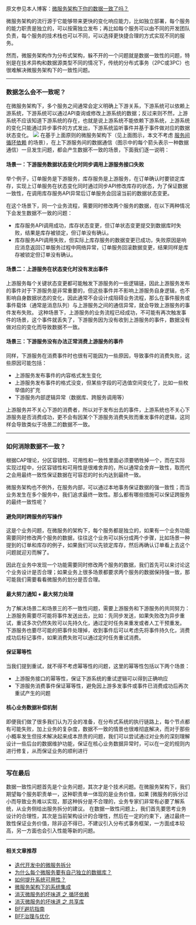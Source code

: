 原文参见本人博客：[微服务架构下你的数据一致了吗？](https://www.maguangguang.xyz/data-consistency)

微服务架构的流行源于它能够带来更快的变化响应能力，比如独立部署，每个服务的能力职责是独立的，可以按需独立发布；再比如每个服务可以由不同的开发团队负责，每个服务的技术栈也可以不同，可以选择更快捷合理的方式实现不同的服务。

然而，微服务架构作为分布式架构，躲不开的一个问题就是数据一致性的问题，特别是在技术异构和数据源类型不同的情况下，传统的分布式事务（2PC或3PC）也很难解决微服务架构下的一致性问题。

----
### 数据怎么会不一致呢？
在微服务架构下，多个服务之间通常会定义明确上下游关系，下游系统可以依赖上游系统，下游系统可以通过API查询或修改上游系统的数据；反过来则不然，上游系统不应该知道下游系统的存在，也就是说上游系统不能依赖下游系统，上游系统的变化只能通过异步事件的方式发出，下游系统监听事件并基于事件做对应的数据状态变化。
![](https://i.typlog.com/maguangguang/8397005419_294649.png) 
在基于上面原则的微服务架构下（见上面图示，本文不考虑 [服务间循环依赖](https://www.maguangguang.xyz/eliminate-cyclic-dependency) 的场景），在上下游服务间的数据通信（图示中的每个箭头表示一种数据通信）一旦发生问题，都会产生数据不一致的场景，下面我们逐一说明：
#### 场景一：下游服务数据状态变化时同步调用上游服务接口失败
举个例子，订单服务是下游服务，库存服务是上游服务，在订单确认时要锁定库存，实现上订单服务在状态变化同时通过同步API修改库存的状态，为了保证数据一致性，在调用库存服务API异常后订单服务会回滚当前的数据状态变更。

在这个场景下，同一个业务流程，需要同时修改两个服务的数据，在以下两种情况下会发生数据不一致的问题：
- 库存服务API调用成功，库存状态变更，但订单状态变更提交到数据库时失败，结果是库存被锁定，但订单没有确认。
- 库存服务API调用失败，但实际上库存服务的数据变更已成功，失败原因是响应消息返回订单服务过程中网络异常，订单服务回滚数据变更，结果同样是库存被锁定但订单没有确认。
#### 场景二：上游服务在状态变化时没有发出事件
上游服务每个关键状态变更都可能触发下游服务的一些逻辑链，因此上游服务发布的事件对于下游服务是非常重要的，但这些事件并不影响上游服务自身逻辑，也不影响自身数据状态的变化，因此通常不会设计成阻碍业务流程，那么在事件服务或事件载体（通常是消息队列）与上游服务之间的通信异常，就会导致上游服务的事件发布失败。
这种场景下，上游服务的业务流程已经成功，不可能有再次触发事件的场景，这个事件就丢失了，下游服务因为没有收到上游服务的事件，数据没有做对应的变化而导致数据不一致。
#### 场景三：下游服务没有办法正常消费上游服务的事件
同样，下游服务在消费事件时也很有可能因为一些原因，导致事件的消费失败，这些原因可能包括：
- 上游服务发布事件的内容格式发生变化
- 上游服务发布事件的格式没变，但某些字段的可选值空间变化了，比如一些枚举值的扩充
- 下游服务内部逻辑异常（数据库、跨服务调用等）

上游服务并不关心下游的消费者，所以对于发布出去的事件，上游系统也不关心下游服务是否消费成功，更不会有因某个下游服务消费失败而重发事件的逻辑，这同样会导致类似于场景二的数据不一致。

----
### 如何消除数据不一致？
根据CAP理论，分区容错性、可用性和一致性里面必须要牺牲掉一个，而在实际实现过程中，分区容错性和可用性是很难舍弃的，所以通常会舍弃一致性，取而代之会用最终一致性保证数据在可容忍的时长内达到最终一致。

微服务架构也不例外，在服务内部，可以通过本地事务保证数据的强一致性；而当业务发生在多个服务中，我们追求最终一致性。那么都有哪些措施可以保证跨服务的最终一致性呢？
#### 避免同时跨服务的写操作
这是个业务问题，在微服务的架构下，每个服务都是独立的，如果有一个业务功能需要同时修改两个服务的数据，往往这个业务可以拆分成两个步骤，比如场景一种提到的订单和库存的例子，如果我们可以先锁定库存，然后再确认订单看上去这个问题就迎刃而解了。

因此在业务中发现一个功能需要同时修改两个服务的数据，我们首先可以来讨论这个业务设计是否合理；如果业务上很多场景都要求两个服务的数据保持强一致，那可能我们需要看看微服务的划分是否合理。
#### 最大努力通知 + 最大努力处理
为了解决场景二和场景三的不一致性问题，需要上游服务和下游服务的共同努力：
上游服务需要尽可能将事件发送出去，比如：先同步发送，如果失败改为异步重试，重试多次仍然失败可以先持久化，通过定时任务来重发或者人工干预重发。
下游服务也要尽可能的把事件处理掉，收到事件后可以考虑先将事件持久化，消费成功后标记事件，如果消费失败可以通过定时任务重试消费。
####  保证幂等性
当我们提到重试，就不得不考虑幂等性的问题，这里的幂等性包括以下两个场景：
- 上游服务接口的幂等性，保证下游系统的重试逻辑可以得到正确响应
- 下游服务消费事件保证幂等性，避免因上游多发事件或事件已消费成功后再次重试产生的问题
#### 核心业务数据补偿机制
即便我们做了很多我们认为万全的准备，在分布式系统的执行链路上，每个节点都有可能失败，加上业务的复杂度，数据不一致的情景也很难彻底解决，而对于那些小概率发生但技术解决起来成本昂贵的问题，我们可以尝试通过对业务的深刻理解设计一些后台的数据维护功能，保证在核心业务数据异常时，可以在一定的规则内进行修复，从而保证业务的顺利进行

----
### 写在最后
数据一致性问题首先是个业务问题，其次才是个技术问题。在微服务架构下，我们期望每个服务职责单一，这种职责单一体现的是业务价值，如果 [微服务的拆分过小而导致业务难以实现，那这种拆分是不合理的，业务专家们非常有必要了解系统，从业务侧给出服务拆分的建议。
在数据一致性问题上，我们首先要思考业务设计的合理性，其次是当前架构设计的合理性，然后在一定的约束下，通过最终一致性保证业务价值，除非迫不得已，不建议引入分布式事务框架，一方面成本较高，另一方面也会引入性能等新的问题。


----
#### 相关文章推荐
- [迭代开发中的微服务拆分](/services-split-in-iterative-development)
- [为什么每个微服务要有自己独立的数据库？](/why-mircroservice-need-independent-database)
- [如何提升系统可用性？](/how-to-improve-system-availability)
- [微服务架构下的系统集成](/services-integration)
- [消灭微服务的坏味道 之 循环依赖](/eliminate-cyclic-dependency)
- [消灭微服务的坏味道 之 共享库](/how-to-deal-with-shared-library)
- [BFF避坑指南](/backend-for-frontend)
- [BFF治理与优化](/bff-governance)